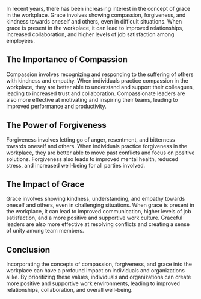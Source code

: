 
In recent years, there has been increasing interest in the concept of grace in the workplace. Grace involves showing compassion, forgiveness, and kindness towards oneself and others, even in difficult situations. When grace is present in the workplace, it can lead to improved relationships, increased collaboration, and higher levels of job satisfaction among employees.

The Importance of Compassion
----------------------------

Compassion involves recognizing and responding to the suffering of others with kindness and empathy. When individuals practice compassion in the workplace, they are better able to understand and support their colleagues, leading to increased trust and collaboration. Compassionate leaders are also more effective at motivating and inspiring their teams, leading to improved performance and productivity.

The Power of Forgiveness
------------------------

Forgiveness involves letting go of anger, resentment, and bitterness towards oneself and others. When individuals practice forgiveness in the workplace, they are better able to move past conflicts and focus on positive solutions. Forgiveness also leads to improved mental health, reduced stress, and increased well-being for all parties involved.

The Impact of Grace
-------------------

Grace involves showing kindness, understanding, and empathy towards oneself and others, even in challenging situations. When grace is present in the workplace, it can lead to improved communication, higher levels of job satisfaction, and a more positive and supportive work culture. Graceful leaders are also more effective at resolving conflicts and creating a sense of unity among team members.

Conclusion
----------

Incorporating the concepts of compassion, forgiveness, and grace into the workplace can have a profound impact on individuals and organizations alike. By prioritizing these values, individuals and organizations can create more positive and supportive work environments, leading to improved relationships, collaboration, and overall well-being.
